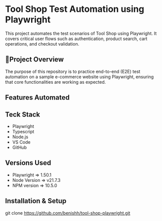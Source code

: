 # Tool Shop Test Automation using Playwright
This project automates the test scenarios of Tool Shop using Playwright. It covers critical user flows such as authentication, product search, cart operations, and checkout validation.

## 🚀Project Overview
The purpose of this repository is to practice end-to-end (E2E) test automation on a sample e-commerce website using Playwright, ensuring that core functionalities are working as expected.

## Features Automated

## Teck Stack
- Playwright
- Typescript 
- Node.js 
- VS Code   
- GitHub

## Versions Used
- Playwright => 1.50.1
- Node Version => v21.7.3
- NPM version => 10.5.0

## Installation & Setup
git clone https://github.com/benishh/tool-shop-playwright.git

